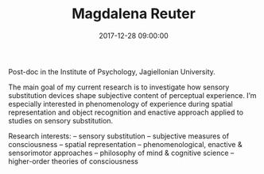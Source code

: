 ﻿---
layout: post
title:  "Magdalena Reuter"
date:   2017-12-28 09:00:00
categories: people
image-file: /images/people/mreuter.jpg
category: clab
mail: magda.reuter@gmail.com
website: 
twitter:
researchgate: 
---

Post-doc in the Institute of Psychology, Jagiellonian University.

The main goal of my current research is to investigate how sensory substitution devices shape subjective content of perceptual experience. I’m especially interested in phenomenology of experience during spatial representation and object recognition and enactive approach applied to studies on sensory substitution.

Research interests:
– sensory substitution
– subjective measures of consciousness
– spatial representation
– phenomenological, enactive & sensorimotor approaches
– philosophy of mind & cognitive science
– higher-order theories of consciousness
